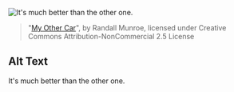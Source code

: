 ![It's much better than the other one.](https://imgs.xkcd.com/comics/other_car.jpg)
> "[My Other Car](https://xkcd.com/80/)", by Randall Munroe, licensed under Creative Commons Attribution-NonCommercial 2.5 License

## Alt Text
It's much better than the other one.
